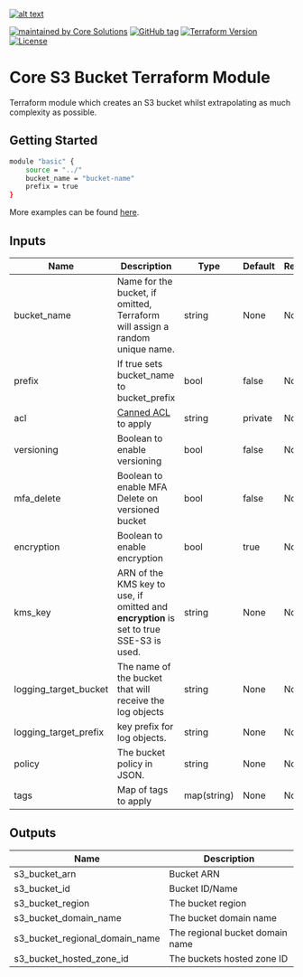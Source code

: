 [![alt text](https://coresolutions.ltd/media/core-solutions-82.png "Core Solutions")](https://coresolutions.ltd)

[![maintained by Core Solutions](https://img.shields.io/badge/maintained%20by-coresolutions.ltd-00607c.svg)](https://coresolutions.ltd)
[![GitHub tag](https://img.shields.io/github/v/tag/coresolutions-ltd/terraform-aws-s3-bucket.svg?label=latest)](https://github.com/coresolutions-ltd/terraform-aws-s3-bucket/releases)
[![Terraform Version](https://img.shields.io/badge/terraform-~%3E%200.12.20-623ce4.svg)](https://github.com/hashicorp/terraform/releases)
[![License](https://img.shields.io/badge/License-Apache%202.0-brightgreen.svg)](https://opensource.org/licenses/Apache-2.0)

# Core S3 Bucket Terraform Module

Terraform module which creates an S3 bucket whilst extrapolating as much complexity as possible.

## Getting Started

```sh
module "basic" {
    source = "../"
    bucket_name = "bucket-name"
    prefix = true
}
```

More examples can be found [here](https://github.com/coresolutions-ltd/terraform-aws-s3-bucket/tree/master/examples).


## Inputs


|          Name         |                                            Description                                              |    Type     | Default | Required |
| --------------------- | --------------------------------------------------------------------------------------------------- | ----------- | --------| ---------|
| bucket_name           | Name for the bucket, if omitted, Terraform will assign a random unique name.                        | string      | None    | No       |
| prefix                | If true sets bucket_name to bucket_prefix                                                           | bool        | false   | No       |
| acl                   | [Canned ACL](https://docs.aws.amazon.com/AmazonS3/latest/dev/acl-overview.html#canned-acl) to apply | string      | private | No       |
| versioning            | Boolean to enable versioning                                                                        | bool        | false   | No       |
| mfa_delete            | Boolean to enable MFA Delete on versioned bucket                                                    | bool        | false   | No       |
| encryption            | Boolean to enable encryption                                                                        | bool        | true    | No       |
| kms_key               | ARN of the KMS key to use, if omitted and **encryption** is set to true SSE-S3 is used.             | string      | None    | No       |
| logging_target_bucket | The name of the bucket that will receive the log objects                                            | string      | None    | No       |
| logging_target_prefix | key prefix for log objects.                                                                         | string      | None    | No       |
| policy                | The bucket policy in JSON.                                                                          | string      | None    | No       |
| tags                  | Map of tags to apply                                                                                | map(string) | None    | No       |


## Outputs

|             Name               |           Description           |
| ------------------------------ | ------------------------------- |
| s3_bucket_arn                  | Bucket ARN                      |
| s3_bucket_id                   | Bucket ID/Name                  |
| s3_bucket_region               | The bucket region               |
| s3_bucket_domain_name          | The bucket domain name          |
| s3_bucket_regional_domain_name | The regional bucket domain name |
| s3_bucket_hosted_zone_id       | The buckets hosted zone ID      |
